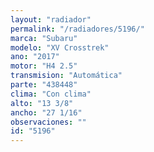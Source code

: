 ```yaml
---
layout: "radiador"
permalink: "/radiadores/5196/"
marca: "Subaru"
modelo: "XV Crosstrek"
ano: "2017"
motor: "H4 2.5"
transmision: "Automática"
parte: "438448"
clima: "Con clima"
alto: "13 3/8"
ancho: "27 1/16"
observaciones: ""
id: "5196"
---
```


